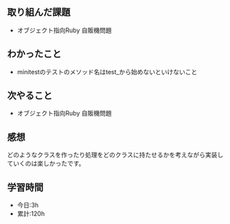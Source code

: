 ## 取り組んだ課題
- オブジェクト指向Ruby 自販機問題

## わかったこと
- minitestのテストのメソッド名はtest_から始めないといけないこと

## 次やること
- オブジェクト指向Ruby 自販機問題

## 感想
どのようなクラスを作ったり処理をどのクラスに持たせるかを考えながら実装していくのは楽しかったです。

## 学習時間
- 今日:3h
- 累計:120h
